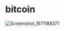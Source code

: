 # bitcoin


![Screenshot_1671188371](https://user-images.githubusercontent.com/65503195/208092504-a4494743-9bf7-44ff-adad-51f31729d9c0.png)

